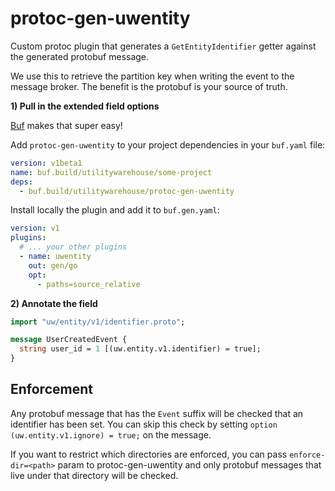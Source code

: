 # protoc-gen-uwentity

Custom protoc plugin that generates a `GetEntityIdentifier` getter against the generated protobuf message.

We use this to retrieve the partition key when writing the event to the message broker. The benefit is the protobuf
is your source of truth.

**1) Pull in the extended field options**

[Buf](https://buf.build/) makes that super easy! 

Add `protoc-gen-uwentity` to your project dependencies in your `buf.yaml` file:
```yaml
version: v1beta1
name: buf.build/utilitywarehouse/some-project
deps:
  - buf.build/utilitywarehouse/protoc-gen-uwentity
```

Install locally the plugin and add it to `buf.gen.yaml`:
```yaml
version: v1
plugins:
  # ... your other plugins
  - name: uwentity
    out: gen/go
    opt:
      - paths=source_relative
```

**2) Annotate the field**

```protobuf
import "uw/entity/v1/identifier.proto";

message UserCreatedEvent {
  string user_id = 1 [(uw.entity.v1.identifier) = true];
}
```

## Enforcement

Any protobuf message that has the `Event` suffix will be checked that an identifier has been set.
You can skip this check by setting `option (uw.entity.v1.ignore) = true;` on the message.

If you want to restrict which directories are enforced, you can pass `enforce-dir=<path>` param to
protoc-gen-uwentity and only protobuf messages that live under that directory will be checked.
